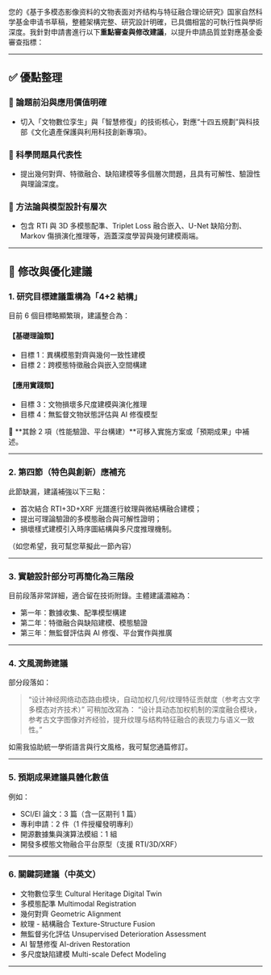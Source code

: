 您的《基于多模态影像资料的文物表面对齐结构与特征融合理论研究》国家自然科学基金申请书草稿，整體架構完整、研究設計明確，已具備相當的可執行性與學術深度。我針對申請書進行以下**重點審查與修改建議**，以提升申請品質並對應基金委審查指標：

---

## ✅ 優點整理

### 🔹 論題前沿與應用價值明確

* 切入「文物數位孪生」與「智慧修復」的技術核心，對應“十四五規劃”與科技部《文化遺產保護與利用科技創新專項》。

### 🔹 科學問題具代表性

* 提出幾何對齊、特徵融合、缺陷建模等多個層次問題，且具有可解性、驗證性與理論深度。

### 🔹 方法論與模型設計有層次

* 包含 RTI 與 3D 多模態配準、Triplet Loss 融合嵌入、U-Net 缺陷分割、Markov 傷損演化推理等，涵蓋深度學習與幾何建模兩端。

---

## 🔧 修改與優化建議

### 1. **研究目標建議重構為「4+2 結構」**

目前 6 個目標略顯繁瑣，建議整合為：

#### 【基礎理論類】

* 目標 1：異構模態對齊與幾何一致性建模
* 目標 2：跨模態特徵融合與嵌入空間構建

#### 【應用實踐類】

* 目標 3：文物損壞多尺度建模與演化推理
* 目標 4：無監督文物狀態評估與 AI 修復模型

🔸 \*\*其餘 2 項（性能驗證、平台構建）\*\*可移入實施方案或「預期成果」中補述。

---

### 2. **第四節（特色與創新）應補充**

此節缺漏，建議補強以下三點：

* 首次結合 RTI+3D+XRF 光譜進行紋理與微結構融合建模；
* 提出可理論驗證的多模態融合與可解性證明；
* 損壞樣式建模引入時序圖結構與多尺度推理機制。

（如您希望，我可幫您草擬此一節內容）

---

### 3. **實驗設計部分可再簡化為三階段**

目前段落非常詳細，適合留在技術附錄。主體建議濃縮為：

* 第一年：數據收集、配準模型構建
* 第二年：特徵融合與缺陷建模、模態驗證
* 第三年：無監督評估與 AI 修復、平台實作與推廣

---

### 4. **文風潤飾建議**

部分段落如：

> “设计神经网络动态路由模块，自动加权几何/纹理特征贡献度（参考古文字多模态对齐技术）”
> 可稍加改寫為：
> “设计具动态加权机制的深度融合模块，参考古文字图像对齐经验，提升纹理与结构特征融合的表现力与语义一致性。”

如需我協助統一學術語言與行文風格，我可幫您通篇修訂。

---

### 5. **預期成果建議具體化數值**

例如：

* SCI/EI 論文：3 篇（含一区期刊 1 篇）
* 專利申請：2 件（1 件授權發明專利）
* 開源數據集與演算法模組：1 組
* 開發多模態文物融合平台原型（支援 RTI/3D/XRF）

---

### 6. **關鍵詞建議（中英文）**

* 文物數位孪生 Cultural Heritage Digital Twin
* 多模態配準 Multimodal Registration
* 幾何對齊 Geometric Alignment
* 紋理 - 結構融合 Texture-Structure Fusion
* 無監督劣化評估 Unsupervised Deterioration Assessment
* AI 智慧修復 AI-driven Restoration
* 多尺度缺陷建模 Multi-scale Defect Modeling

---




